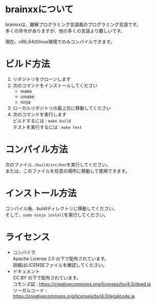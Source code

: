 # brainxxについて
brainxxは、難解プログラミング言語風のプログラミング言語です。  
多くの命令がありますが、他の多くの言語より難しいです。  

現在、x86_64のlinux環境でのみコンパイルできます。  

# ビルド方法
1. リポジトリをクローンします
2. 次のコマンドをインストールしてください
    - make
    - cmake
    - ninja
3. ローカルリポジトリの最上位に移動してください
4. 次のコマンドを実行します  
    ビルドするには :  `make build`  
    テストを実行するには : `make test`

# コンパイル方法
次のファイル`./build/src/bxx`を実行してください。  
または、このファイルを任意の場所に移動して使用できます。

# インストール方法
コンパイル後、buildディレクトリに移動してください。  
そして、`sudo ninja install`を実行してください。

# ライセンス
- コンパイラ  
    Apache License 2.0 の下で配布されています。  
    詳細はLICENSEファイルを確認してください。  
- ドキュメント  
    CC BY の下で配布されています。  
    コモンズ証 : https://creativecommons.org/licenses/by/4.0/deed.ja  
    リーガルコード : https://creativecommons.org/licenses/by/4.0/legalcode.ja  
